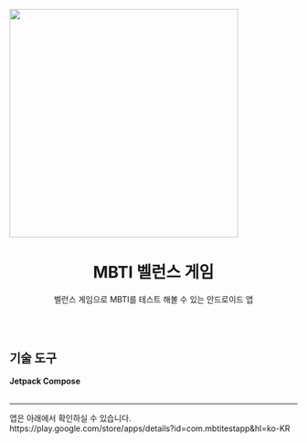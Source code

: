 <br>
<div align="center" style="display:flex;">
    <img width="400px;" src="https://github.com/wnsrl1228/mbtiTestApp/assets/67573836/542784f3-8213-4f2b-91ff-406816dd657a"/>
</div>

<h1 align="middle">MBTI 벨런스 게임</h1>
<p align="middle">벨런스 게임으로 MBTI를 테스트 해볼 수 있는 안드로이드 앱</p>
<br><br>


## 기술 도구
<b>Jetpack Compose</b>
<br><br>

<hr>
<div> 앱은 아래에서 확인하실 수 있습니다. </div>
<div>https://play.google.com/store/apps/details?id=com.mbtitestapp&hl=ko-KR</div>
